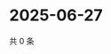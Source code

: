 # 2025-06-27

共 0 条

<!-- BEGIN ZHIHUQUESTIONS -->
<!-- 最后更新时间 Fri Jun 27 2025 00:14:25 GMT+0800 (China Standard Time) -->

<!-- END ZHIHUQUESTIONS -->
